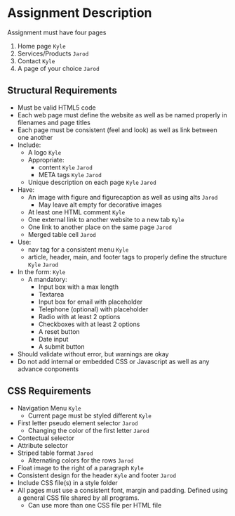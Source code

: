 # Assignment Description
Assignment must have four pages
  1. Home page  `Kyle`
  2. Services/Products `Jarod`
  3. Contact  `Kyle`
  4. A page of your choice  `Jarod`

## Structural Requirements
* Must be valid HTML5 code
* Each web page must define the website as well as be named properly in filenames and page titles
* Each page must be consistent (feel and look) as well as link between one another
* Include:
  * A logo  `Kyle`
  * Appropriate:
    * content `Kyle` `Jarod`
    * META tags `Kyle` `Jarod`
  * Unique description on each page `Kyle` `Jarod`
* Have:
  * An image with figure and figurecaption as well as using alts  `Jarod`
    * May leave alt empty for decorative images
  * At least one HTML comment `Kyle`
  * One external link to another website to a new tab `Kyle`
  * One link to another place on the same page  `Jarod`
  * Merged table cell `Jarod`
* Use:
  * nav tag for a consistent menu `Kyle`
  * article, header, main, and footer tags to properly define the structure `Kyle` `Jarod`
* In the form:  `Kyle`
  * A mandatory:
    * Input box with a max length
    * Textarea
    * Input box for email with placeholder
    * Telephone (optional) with placeholder
    * Radio with at least 2 options
    * Checkboxes with at least 2 options
    * A reset button
    * Date input
    * A submit button
* Should validate without error, but warnings are okay
* Do not add internal or embedded CSS or Javascript as well as any advance conponents

## CSS Requirements
* Navigation Menu `Kyle`
  * Current page must be styled different `Kyle`
* First letter pseudo element selector  `Jarod`
  * Changing the color of the first letter  `Jarod`
* Contectual selector
* Attribute selector
* Striped table format  `Jarod`
  * Alternating colors for the rows `Jarod`
* Float image to the right of a paragraph `Kyle`
* Consistent design for the header  `Kyle` and footer `Jarod`
* Include CSS file(s) in a style folder
* All pages must use a consistent font, margin and padding. Defined using a general CSS file shared by all programs. 
  * Can use more than one CSS file per HTML file
